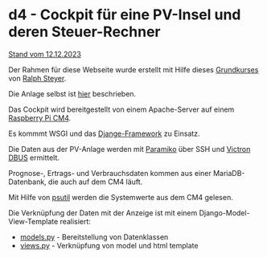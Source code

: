 # d4 - Cockpit für eine PV-Insel und deren Steuer-Rechner
[Stand vom 12.12.2023](https://github.com/grasmax/d4/blob/main/Doc/20231212.jpg)

Der Rahmen für diese Webseite wurde erstellt mit Hilfe dieses [Grundkurses](https://www.linkedin.com/learning/django-grundkurs) von [Ralph Steyer](http://www.rjs.de). 

Die Anlage selbst ist [hier](https://github.com/grasmax/s1) beschrieben.

Das Cockpit wird bereitgestellt von einem Apache-Server auf einem [Raspberry Pi CM4](https://github.com/grasmax/AcOnOff/blob/main/doc/Inbetriebnahme%20eines%20Steuerrechners%20f%C3%BCr%20eine%20Photovoltaikinsel.pdf).

Es kommmt WSGI und das [Djange-Framework](https://docs.djangoproject.com/en/4.2/contents/) zu Einsatz.

Die Daten aus der PV-Anlage werden mit [Paramiko](https://pypi.org/project/paramiko/) über SSH und [Victron DBUS](https://github.com/victronenergy/dbus_modbustcp/blob/master/attributes.csv) ermittelt.

Prognose-, Ertrags- und Verbrauchsdaten kommen aus einer MariaDB-Datenbank, die auch auf dem CM4 läuft.

Mit Hilfe von [psutil](https://pypi.org/project/psutil/) werden die Systemwerte aus dem CM4 gelesen.

Die Verknüpfung der Daten mit der Anzeige ist mit einem Django-Model-View-Template realisiert:
* [models.py](https://github.com/grasmax/d4/blob/main/d1/da4/models.py) - Bereitstellung von Datenklassen
* [views.py](https://github.com/grasmax/d4/blob/main/d1/da4/views.py) - Verknüpfung von model und html template



